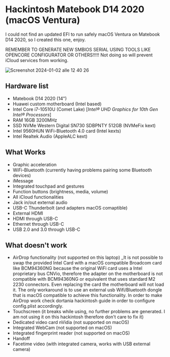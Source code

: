 # Hackintosh Matebook D14 2020 (macOS Ventura)

I could not find an updated EFI to run safely macOS Ventura on Matebook D14 2020, so I created this one, enjoy.

REMEMBER TO GENERATE NEW SMBIOS SERIAL USING TOOLS LIKE OPENCORE CONFIGURATOR OR OTHERS!!!!!
Not doing so will prevent iCloud services from working.

![Screenshot 2024-01-02 alle 12 40 26](https://github.com/Rallo00/Hackintosh-MatebookD14-2020-Ventura/assets/106067524/5d3eb91e-cf25-493b-95eb-cbf7247cb608)

## Hardware list
* Matebook D14 2020 (14")
* Huawei custom motherboard (Intel based)
* Intel Core i7-10510U (Comet Lake) [_Intel® UHD Graphics for 10th Gen Intel® Processors_]
* RAM 16GB 3200MHz
* SSD NVMe Western Digital SN730 SDBPNTY 512GB (NVMeFix kext)
* Intel 9560HUN WiFi-Bluetooth 4.0 card (Intel kexts)
* Intel Realtek Audio (AppleALC kext)

## What Works
* Graphic acceleration
* WiFi-Bluetooth (currently having problems pairing some Bluetooth devices)
* iMessage
* Integrated touchpad and gestures
* Function buttons (brightness, media, volume)
* All iCloud functionalities
* Jack in/out external audio
* USB-C Thunderbolt (and adapters macOS comaptible)
* External HDMI
* HDMI through USB-C
* Ethernet through USB-C
* USB 2.0 and 3.0 through USB-C

## What doesn't work
* AirDrop functionality (not supported on this laptop)
  _It is not possible to swap the provided Intel Card with a macOS compatible Broadcom card like BCM94360NG because the original WiFi card uses a Intel proprietary bus CNVio, therefore the adapter on the motherboard is not compatible with BCM94360NG or equivalent that uses standard M2 2230 connectors. Even replacing the card the motherboard will not load it. The only workaround is to use an external usb Wifi/Bluetooth dongle that is macOS compatible to achieve this functionality. In order to make AirDrop work check dortania hackintosh guide in order to configure config.plist accordingly.
* Touchscreen (it breaks while using, no further problems are generated. I am not using it on this hackintosh therefore don't care to fix it)
* Dedicated video card nVidia (not supported on macOS)
* Integrated WebCam (not supported on macOS)
* Integrated fingerprint reader (not supported on macOS)
* Handoff
* Facetime video (with integrated camera, works with USB external camera)
